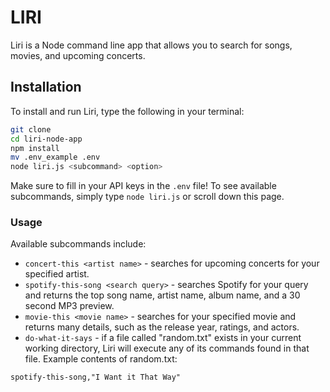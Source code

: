 # LIRI
Liri is a Node command line app that allows you to search for songs, movies, and upcoming concerts.

## Installation
To install and run Liri, type the following in your terminal:
```bash
git clone
cd liri-node-app
npm install
mv .env_example .env
node liri.js <subcommand> <option>
```
Make sure to fill in your API keys in the `.env` file! To see available subcommands, simply type `node liri.js` or scroll down this page.

### Usage
Available subcommands include:
- `concert-this <artist name>` - searches for upcoming concerts for your specified artist.
- `spotify-this-song <search query>` - searches Spotify for your query and returns the top song name, artist name, album name, and a 30 second MP3 preview.
- `movie-this <movie name>` - searches for your specified movie and returns many details, such as the release year, ratings, and actors.
- `do-what-it-says` - if a file called "random.txt" exists in your current working directory, Liri will execute any of its commands found in that file. Example contents of random.txt:
```
spotify-this-song,"I Want it That Way"
```

